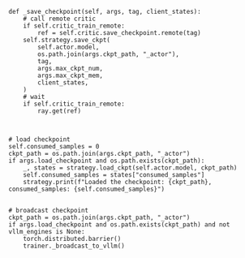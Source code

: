     def _save_checkpoint(self, args, tag, client_states):
        # call remote critic
        if self.critic_train_remote:
            ref = self.critic.save_checkpoint.remote(tag)
        self.strategy.save_ckpt(
            self.actor.model,
            os.path.join(args.ckpt_path, "_actor"),
            tag,
            args.max_ckpt_num,
            args.max_ckpt_mem,
            client_states,
        )
        # wait
        if self.critic_train_remote:
            ray.get(ref)


    
    # load checkpoint
    self.consumed_samples = 0
    ckpt_path = os.path.join(args.ckpt_path, "_actor")
    if args.load_checkpoint and os.path.exists(ckpt_path):
        _, states = strategy.load_ckpt(self.actor.model, ckpt_path)
        self.consumed_samples = states["consumed_samples"]
        strategy.print(f"Loaded the checkpoint: {ckpt_path}, consumed_samples: {self.consumed_samples}")


    # broadcast checkpoint
    ckpt_path = os.path.join(args.ckpt_path, "_actor")
    if args.load_checkpoint and os.path.exists(ckpt_path) and not vllm_engines is None:
        torch.distributed.barrier()
        trainer._broadcast_to_vllm()
